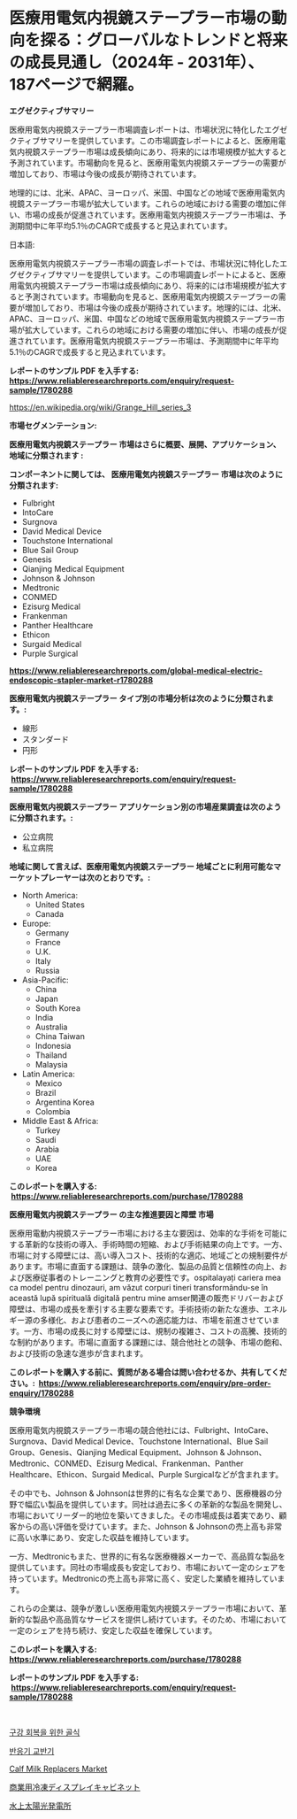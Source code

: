 <p><h1>医療用電気内視鏡ステープラー市場の動向を探る：グローバルなトレンドと将来の成長見通し（2024年 - 2031年）、187ページで網羅。</h1></p><p><strong>エグゼクティブサマリー</strong></p>
<p><p>医療用電気内視鏡ステープラー市場調査レポートは、市場状況に特化したエグゼクティブサマリーを提供しています。この市場調査レポートによると、医療用電気内視鏡ステープラー市場は成長傾向にあり、将来的には市場規模が拡大すると予測されています。市場動向を見ると、医療用電気内視鏡ステープラーの需要が増加しており、市場は今後の成長が期待されています。</p><p>地理的には、北米、APAC、ヨーロッパ、米国、中国などの地域で医療用電気内視鏡ステープラー市場が拡大しています。これらの地域における需要の増加に伴い、市場の成長が促進されています。医療用電気内視鏡ステープラー市場は、予測期間中に年平均5.1％のCAGRで成長すると見込まれています。</p><p>日本語:</p><p>医療用電気内視鏡ステープラー市場の調査レポートでは、市場状況に特化したエグゼクティブサマリーを提供しています。この市場調査レポートによると、医療用電気内視鏡ステープラー市場は成長傾向にあり、将来的には市場規模が拡大すると予測されています。市場動向を見ると、医療用電気内視鏡ステープラーの需要が増加しており、市場は今後の成長が期待されています。地理的には、北米、APAC、ヨーロッパ、米国、中国などの地域で医療用電気内視鏡ステープラー市場が拡大しています。これらの地域における需要の増加に伴い、市場の成長が促進されています。医療用電気内視鏡ステープラー市場は、予測期間中に年平均5.1％のCAGRで成長すると見込まれています。</p></p>
<p><strong>レポートのサンプル PDF を入手する: <a href="https://www.reliableresearchreports.com/enquiry/request-sample/1780288">https://www.reliableresearchreports.com/enquiry/request-sample/1780288</a></strong></p>
<p><a href="https://en.wikipedia.org/wiki/Grange_Hill_series_3">https://en.wikipedia.org/wiki/Grange_Hill_series_3</a></p>
<p><strong>市場セグメンテーション:</strong></p>
<p><strong> 医療用電気内視鏡ステープラー 市場はさらに概要、展開、アプリケーション、地域に分類されます :</strong></p>
<p><strong>コンポーネントに関しては、 医療用電気内視鏡ステープラー 市場は次のように分類されます: &nbsp;</strong></p>
<p><ul><li>Fulbright</li><li>IntoCare</li><li>Surgnova</li><li>David Medical Device</li><li>Touchstone International</li><li>Blue Sail Group</li><li>Genesis</li><li>Qianjing Medical Equipment</li><li>Johnson & Johnson</li><li>Medtronic</li><li>CONMED</li><li>Ezisurg Medical</li><li>Frankenman</li><li>Panther Healthcare</li><li>Ethicon</li><li>Surgaid Medical</li><li>Purple Surgical</li></ul></p>
<p><strong><a href="https://www.reliableresearchreports.com/global-medical-electric-endoscopic-stapler-market-r1780288">https://www.reliableresearchreports.com/global-medical-electric-endoscopic-stapler-market-r1780288</a></strong></p>
<p><strong> 医療用電気内視鏡ステープラー タイプ別の市場分析は次のように分類されます。:</strong></p>
<p><ul><li>線形</li><li>スタンダード</li><li>円形</li></ul></p>
<p><strong>レポートのサンプル PDF を入手する: &nbsp;<a href="https://www.reliableresearchreports.com/enquiry/request-sample/1780288">https://www.reliableresearchreports.com/enquiry/request-sample/1780288</a></strong></p>
<p><strong> 医療用電気内視鏡ステープラー アプリケーション別の市場産業調査は次のように分類されます。:</strong></p>
<p><ul><li>公立病院</li><li>私立病院</li></ul></p>
<p><strong>地域に関して言えば、医療用電気内視鏡ステープラー 地域ごとに利用可能なマーケットプレーヤーは次のとおりです。:</strong></p>
<p><ul>
    <li>
        North America:
        <ul>
            <li>United States</li>
            <li>Canada</li>
        </ul>
    </li>
    <li>
        Europe:
        <ul>
            <li>Germany</li>
            <li>France</li>
            <li>U.K.</li>
            <li>Italy</li>
            <li>Russia</li>
        </ul>
    </li>
    <li>
        Asia-Pacific:
        <ul>
            <li>China</li>
            <li>Japan</li>
            <li>South Korea</li>
            <li>India</li>
            <li>Australia</li>
            <li>China Taiwan</li>
            <li>Indonesia</li>
            <li>Thailand</li>
            <li>Malaysia</li>
        </ul>
    </li>
    <li>
        Latin America:
        <ul>
            <li>Mexico</li>
            <li>Brazil</li>
            <li>Argentina Korea</li>
            <li>Colombia</li>
        </ul>
    </li>
    <li>
        Middle East & Africa:
        <ul>
            <li>Turkey</li>
            <li>Saudi</li>
            <li>Arabia</li>
            <li>UAE</li>
            <li>Korea</li>
        </ul>
    </li>
    </ul></p>
<p><strong>このレポートを購入する: &nbsp;<a href="https://www.reliableresearchreports.com/purchase/1780288">https://www.reliableresearchreports.com/purchase/1780288</a></strong></p>
<p><strong>医療用電気内視鏡ステープラー の主な推進要因と障壁 市場</strong></p>
<p><p>医療用電動内視鏡ステープラー市場における主な要因は、効率的な手術を可能にする革新的な技術の導入、手術時間の短縮、および手術結果の向上です。一方、市場に対する障壁には、高い導入コスト、技術的な適応、地域ごとの規制要件があります。市場に直面する課題は、競争の激化、製品の品質と信頼性の向上、および医療従事者のトレーニングと教育の必要性です。ospitalayați cariera mea ca model pentru dinozauri, am văzut corpuri tineri transformându-se în această lupă spirituală digitală pentru mine amser関連の販売ドリバーおよび障壁は、市場の成長を牽引する主要な要素です。手術技術の新たな進歩、エネルギー源の多様化、および患者のニーズへの適応能力は、市場を前進させています。一方、市場の成長に対する障壁には、規制の複雑さ、コストの高騰、技術的な制約があります。市場に直面する課題には、競合他社との競争、市場の飽和、および技術の急速な進歩が含まれます。</p></p>
<p><strong>このレポートを購入する前に、質問がある場合は問い合わせるか、共有してください。:&nbsp; <a href="https://www.reliableresearchreports.com/enquiry/pre-order-enquiry/1780288">https://www.reliableresearchreports.com/enquiry/pre-order-enquiry/1780288</a></strong></p>
<p><strong>競争環境</strong></p>
<p><p>医療用電気内視鏡ステープラー市場の競合他社には、Fulbright、IntoCare、Surgnova、David Medical Device、Touchstone International、Blue Sail Group、Genesis、Qianjing Medical Equipment、Johnson & Johnson、Medtronic、CONMED、Ezisurg Medical、Frankenman、Panther Healthcare、Ethicon、Surgaid Medical、Purple Surgicalなどが含まれます。</p><p>その中でも、Johnson & Johnsonは世界的に有名な企業であり、医療機器の分野で幅広い製品を提供しています。同社は過去に多くの革新的な製品を開発し、市場においてリーダー的地位を築いてきました。その市場成長は着実であり、顧客からの高い評価を受けています。また、Johnson & Johnsonの売上高も非常に高い水準にあり、安定した収益を維持しています。</p><p>一方、Medtronicもまた、世界的に有名な医療機器メーカーで、高品質な製品を提供しています。同社の市場成長も安定しており、市場において一定のシェアを持っています。Medtronicの売上高も非常に高く、安定した業績を維持しています。</p><p>これらの企業は、競争が激しい医療用電気内視鏡ステープラー市場において、革新的な製品や高品質なサービスを提供し続けています。そのため、市場において一定のシェアを持ち続け、安定した収益を確保しています。</p></p>
<p><strong>このレポートを購入する: &nbsp; <a href="https://www.reliableresearchreports.com/purchase/1780288">https://www.reliableresearchreports.com/purchase/1780288</a></strong></p>
<p><strong>レポートのサンプル PDF を入手する: &nbsp;<a href="https://www.reliableresearchreports.com/enquiry/request-sample/1780288">https://www.reliableresearchreports.com/enquiry/request-sample/1780288</a></strong><strong></strong></p>
<p>&nbsp;</p>
<p><p><a href="https://medium.com/@jerrodhilll68/%EC%9E%A5%EA%B8%B0-%EC%B9%98%EC%95%84-%ED%9A%8C%EB%B3%B5-%EC%8B%9C%EC%9E%A5-%EA%B7%9C%EB%AA%A8%EC%97%90-%EB%8C%80%ED%95%9C-%EB%BC%88-%EA%B0%80%EB%A3%A8%EB%8A%94-%EC%97%B0%ED%8F%89%EA%B7%A0-%EC%84%B1%EC%9E%A5%EB%A5%A0-%EB%A1%9C-%EC%84%B1%EC%9E%A5%ED%95%98%EA%B3%A0-%EC%9E%88%EC%9C%BC%EB%A9%B0-%EC%9D%B4-%EB%B3%B4%EA%B3%A0%EC%84%9C%EB%8A%94-%EC%8B%9C%EC%9E%A5-%EC%84%B8%EB%B6%84%ED%99%94-%EC%84%B1%EC%9E%A5-%EB%B0%8F-2024%EB%85%84-2031%EB%85%84%EA%B9%8C%EC%A7%80%EC%9D%98-%EC%98%88%EC%B8%A1-%EB%B6%84%EC%84%9D%EC%9D%84-%EB%8B%A4%EB%A3%A8%EA%B3%A0-%EC%9E%88%EC%8A%B5%EB%8B%88%EB%8B%A4-da32942b0ca0">구강 회복을 위한 골식</a></p><p><a href="https://github.com/JackieFauhey9089475/Market-Research-Report-List-2/blob/main/6871938164066.md">반응기 교반기</a></p><p><a href="https://github.com/claudianurdin/Market-Research-Report-List-1/blob/main/calf-milk-replacers-market.md">Calf Milk Replacers Market</a></p><p><a href="https://github.com/RudyBoyer2017/Market-Research-Report-List-2/blob/main/5043478153588.md">商業用冷凍ディスプレイキャビネット</a></p><p><a href="https://github.com/MosesSpinka1914/Market-Research-Report-List-2/blob/main/5864134153587.md">水上太陽光発電所</a></p></p>